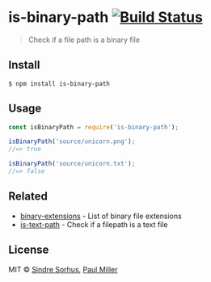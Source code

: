 # is-binary-path [![Build Status](https://travis-ci.org/sindresorhus/is-binary-path.svg?branch=master)](https://travis-ci.org/sindresorhus/is-binary-path)

> Check if a file path is a binary file

## Install

```
$ npm install is-binary-path
```

## Usage

```js
const isBinaryPath = require('is-binary-path');

isBinaryPath('source/unicorn.png');
//=> true

isBinaryPath('source/unicorn.txt');
//=> false
```

## Related

- [binary-extensions](https://github.com/sindresorhus/binary-extensions) - List of binary file
  extensions
- [is-text-path](https://github.com/sindresorhus/is-text-path) - Check if a filepath is a text file

## License

MIT © [Sindre Sorhus](https://sindresorhus.com), [Paul Miller](https://paulmillr.com)
